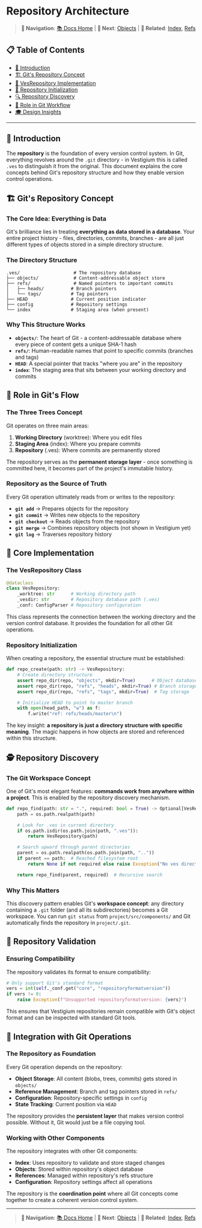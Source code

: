 # Repository Architecture

> **📍 Navigation**: [📚 Docs Home](README.md) | **📖 Next**: [Objects](OBJECTS.md) | **🔗 Related**: [Index](INDEX.md), [Refs](REFS.md)

## 📋 Table of Contents

- [🎯 Introduction](#-introduction)
- [🏗️ Git's Repository Concept](#-gits-repository-concept)
- [🔧 VesRepository Implementation](#-vesrepository-implementation)
- [🚀 Repository Initialization](#-repository-initialization)
- [🔍 Repository Discovery](#-repository-discovery)
- [🔄 Role in Git Workflow](#-role-in-git-workflow)
- [🎓 Design Insights](#-design-insights)

---

## 🎯 Introduction

The **repository** is the foundation of every version control system. In Git, everything revolves around the `.git` directory - in Vestigium this is called `.ves` to distinguish it from the original. This document explains the core concepts behind Git's repository structure and how they enable version control operations.

## 🏗️ Git's Repository Concept

### The Core Idea: Everything is Data

Git's brilliance lies in treating **everything as data stored in a database**. Your entire project history - files, directories, commits, branches - are all just different types of objects stored in a simple directory structure.

### The Directory Structure

```
.ves/                    # The repository database
├── objects/             # Content-addressable object store
├── refs/                # Named pointers to important commits
│   ├── heads/          # Branch pointers
│   └── tags/           # Tag pointers
├── HEAD                # Current position indicator
├── config              # Repository settings
└── index               # Staging area (when present)
```

### Why This Structure Works

- **`objects/`**: The heart of Git - a content-addressable database where every piece of content gets a unique SHA-1 hash
- **`refs/`**: Human-readable names that point to specific commits (branches and tags)
- **`HEAD`**: A special pointer that tracks "where you are" in the repository
- **`index`**: The staging area that sits between your working directory and commits

## 🔄 Role in Git's Flow

### The Three Trees Concept

Git operates on three main areas:

1. **Working Directory** (worktree): Where you edit files
2. **Staging Area** (index): Where you prepare commits
3. **Repository** (.ves): Where commits are permanently stored

The repository serves as the **permanent storage layer** - once something is committed here, it becomes part of the project's immutable history.

### Repository as the Source of Truth

Every Git operation ultimately reads from or writes to the repository:

- **`git add`** → Prepares objects for the repository
- **`git commit`** → Writes new objects to the repository
- **`git checkout`** → Reads objects from the repository
- **`git merge`** → Combines repository objects (not shown in Vestigium yet)
- **`git log`** → Traverses repository history

## 🔧 Core Implementation

### The VesRepository Class

```python
@dataclass
class VesRepository:
    _worktree: str      # Working directory path
    _vesdir: str        # Repository database path (.ves)
    _conf: ConfigParser # Repository configuration
```

This class represents the connection between the working directory and the version control database. It provides the foundation for all other Git operations.

### Repository Initialization

When creating a repository, the essential structure must be established:

```python
def repo_create(path: str) -> VesRepository:
    # Create directory structure
    assert repo_dir(repo, "objects", mkdir=True)      # Object database
    assert repo_dir(repo, "refs", "heads", mkdir=True) # Branch storage
    assert repo_dir(repo, "refs", "tags", mkdir=True)  # Tag storage

    # Initialize HEAD to point to master branch
    with open(head_path, "w") as f:
        f.write("ref: refs/heads/master\n")
```

The key insight: **a repository is just a directory structure with specific meaning**. The magic happens in how objects are stored and referenced within this structure.

## 🕵️ Repository Discovery

### The Git Workspace Concept

One of Git's most elegant features: **commands work from anywhere within a project**. This is enabled by the repository discovery mechanism.

```python
def repo_find(path: str = ".", required: bool = True) -> Optional[VesRepository]:
    path = os.path.realpath(path)

    # Look for .ves in current directory
    if os.path.isdir(os.path.join(path, ".ves")):
        return VesRepository(path)

    # Search upward through parent directories
    parent = os.path.realpath(os.path.join(path, ".."))
    if parent == path:  # Reached filesystem root
        return None if not required else raise Exception("No ves directory.")

    return repo_find(parent, required)  # Recursive search
```

### Why This Matters

This discovery pattern enables Git's **workspace concept**: any directory containing a `.git` folder (and all its subdirectories) becomes a Git workspace. You can run `git status` from `project/src/components/` and Git automatically finds the repository in `project/.git`.

## 🎯 Repository Validation

### Ensuring Compatibility

The repository validates its format to ensure compatibility:

```python
# Only support Git's standard format
vers = int(self._conf.get("core", "repositoryformatversion"))
if vers != 0:
    raise Exception(f"Unsupported repositoryformatversion: {vers}")
```

This ensures that Vestigium repositories remain compatible with Git's object format and can be inspected with standard Git tools.

## 🔄 Integration with Git Operations

### The Repository as Foundation

Every Git operation depends on the repository:

- **Object Storage**: All content (blobs, trees, commits) gets stored in `objects/`
- **Reference Management**: Branch and tag pointers stored in `refs/`
- **Configuration**: Repository-specific settings in `config`
- **State Tracking**: Current position via `HEAD`

The repository provides the **persistent layer** that makes version control possible. Without it, Git would just be a file copying tool.

### Working with Other Components

The repository integrates with other Git components:

- **Index**: Uses repository to validate and store staged changes
- **Objects**: Stored within repository's object database
- **References**: Managed within repository's refs structure
- **Configuration**: Repository settings affect all operations

The repository is the **coordination point** where all Git concepts come together to create a coherent version control system.

---

> **📍 Navigation**: [📚 Docs Home](README.md) | **📖 Next**: [Objects](OBJECTS.md) | **🔗 Related**: [Index](INDEX.md), [Refs](REFS.md)
